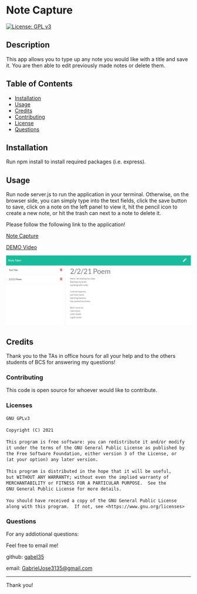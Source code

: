 
# Note Capture

[![License: GPL v3](https://img.shields.io/badge/License-GPLv3-blue.svg)](https://www.gnu.org/licenses/gpl-3.0)

## Description

This app allows you to type up any note you would like with a title and save it. You are then able to edit previously made notes or delete them.

## Table of Contents

* [Installation](#installation)
* [Usage](#usage)
* [Credits](#credits)
* [Contributing](#contributing)
* [License](#license)
* [Questions](#questions)


## Installation

Run npm install to install required packages (i.e. express).


## Usage

Run node server.js to run the application in your terminal. Otherwise, on the browser side, you can simply type into the text fields, click the save button to save, click on a note on the left panel to view it, hit the pencil icon to create a new note, or hit the trash can next to a note to delete it.

Please follow the following link to the application!

[Note Capture](https://morning-sierra-25247.herokuapp.com/)

[DEMO Video](https://drive.google.com/file/d/1SY-ylTQKrfZKMLXJ8LjfsixM48StWpxv/view?usp=sharing)

![Note Capture](./public/assets/note_capture.PNG)


## Credits

Thank you to the TAs in office hours for all your help and to the others students of BCS for answering my questions!

### Contributing

This code is open source for whoever would like to contribute.
        
        
### Licenses

    GNU GPLv3

    Copyright (C) 2021  

    This program is free software: you can redistribute it and/or modify
    it under the terms of the GNU General Public License as published by
    the Free Software Foundation, either version 3 of the License, or
    (at your option) any later version.

    This program is distributed in the hope that it will be useful,
    but WITHOUT ANY WARRANTY; without even the implied warranty of
    MERCHANTABILITY or FITNESS FOR A PARTICULAR PURPOSE.  See the
    GNU General Public License for more details.

    You should have received a copy of the GNU General Public License
    along with this program.  If not, see <https://www.gnu.org/licenses>
    

### Questions

For any addiotional questions:

Feel free to email me!

github: [gabel35](https://github.com/gabel35)

email: GabrielJose3135@gmail.com
        

-------------

Thank you!
